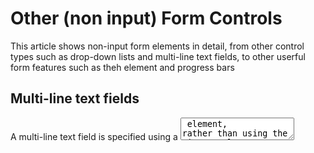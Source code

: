 # Other (non input) Form Controls #
This article shows non-input form elements in detail, from other control types such as drop-down lists and multi-line text fields, to other userful form features such as theh <output> element and progress bars

## Multi-line text fields ##
A multi-line text field is specified using a <textarea> element, rather than using the <input> element

Main difference between <textarea> elements and <input> elemets with `type="text"` is that the <textarea> element allows the user to include hard line breaks (pressing enter/return) that will be included when the data is submitted. 

<textarea> also takes a closing tag, and any default text you want it to contain should be put between the opening and closing tags. In contrast, the <input> element is an empty element with no closing tag -- any default value is put inside the `value` attribute.

--- CONTROLING MULT-LINE RENDERING ---
<textarea> accepts three attributes to control its rendering across several lines:

`cols` - specifies the visible width (in columns) of the text control, measured in average character widths.
  This is essentially the starting width as it can be changed by resizing the <textarea>, and overriden using CSS. 
  The default value if none is supplied is 20

`rows` - specifies the number of visible text rows for the control
  This is effectively the starting height of the control, as it can be cahgned with resizing, or CSS.
  The default value if none is supplied is 2

`wrap` - specifies how the control wraps text. It takes three potential values:
  soft (the default value), means the text submitted is not wrapped but the text rendered by the browser is wrapped; 
  hard (the `cols` attribute must be specified when using this value), which means both the submitted and rendered texts are wrapped 
  off stops wrapping

--- CONTROLING TEXTAREA RESIZABILITY ---
The ability to resize a <textarea> is controlled with the CSS resize property.

It's values are:
  `both` - the default - allows resizing horizontally and vertically
  `horizontal` - allows resizing only horizontally
  `vertical` - allows resizing only vertically
  `none` - allows no resizing
  `block` and `inline`: Experimental values that allow resizing in the `block` or `inline` direction only

## Drop-down Controls ##
HTML has two forms of drop down content: the `select box` and the `autocomplete box`

A simple select box is created with a <select> element with one or more <option> elements as its children, each of which specifies one of its possible values

If required, the default value for the select box can be set using the `selected` attribute on the desired <option> element - this option is then preselected when the page loads.

The <option> elements can be nested inside <optgroup> elements to create visually associated groups of values:
  On the <optgroup> element, the value of the `label` is displayed before the values of the nested options.
  If the <option> element has an explicit value attribute set on it, that value is sent when the form is submitted. If the `value` attribute is omitted, the content of the <option> element is used as the value so the `value` attribute is not necessarily needed unless you want to send a shorthand value

By default, the height of the select box is enough to display a single value. The optional `size` attribute provides control over how many options are visable when the select does not have focus

--- MULTIPLE CHOICE SELECT BOX ---
By default, a select box only lets the user select a single value. By adding the `multiple` attribute to the <select> element, you can allow users to select several values, by using the default mechanism provided by the operating system (e.g. holding down cmd/ctrl and clicking multiple values)

--- AUTOCOMPLETE BOX ---
You can provide suggested, automatically-completed values for form widgets using the <datalist> element with child <option> elements to specify the values to display.
  The <datalist> needs to be given an id

The data list is then bound to an <input> element (e.g. text or email) using the `list` attribute, the value of which is the `id` of the data list to bind 

Once a data list is affiliated with a form widget, its options are used to auto-complete text entered by the user; typically, this is presented to the user as a drop-down box listing possible mataches for what they've typed into the input

Almost all browsers support datalist, but if you're still supporting older browsers such as IE version below 10, there is a trick to provide a fallback.

Browsers that support the <datalist> element will ignore all the elements that are not <option> elements, with the datalist working as expected.
  Old browsers that don't support the <datalist> element will display the label and select box.
  If you use this fallback, ensure the data for both the <input> and <select> are collected server-side

## Other form features ##
There are a few other form features that are not as obvious as the ones we have already mentioned, but still useful in some situations, so we thought it would be worth giving them a brief mention.

--- METERS AND PROGRESS BARS ---
Meters and progress bars are visual representations of numeric values

Progress:
  Bar that represents a value that changes over time up to a maximum value specified by the `max` attribute. Such a bar is created using a <progress> element.
  The content inside the <progress> element is a fallback for browsers that don't support the element and for screen readers to vocalize it

Meters:
  Bar that represents a fixed value in a range delimited by a `min` and `max` value. This value is visually rendered as a bar, and to know how this bar looks, we compare the value to some other set values:
  The `low` and `high` values divide the range in three parts:
    The lower part between `min` and `low`, inclusive
    The medium part of the range between `low` and `high`, exclusive
    The higher part of the range between `high` and `max`, inclusive
  The `optimum` value defines the optimum value for the <meter> element. In conjunction with the `low` and `high` value, it defines which part of the range is preferred:
    If the `optimum` value is in the lower part of the range, the lower range is considered to be the preferred part, the medium range is considered to be the average part, and the higher range is considered to be the worst part
    If the `optimum` value is in the medium part of the range, the lower range is average part, medium range is preferred part, and higher range is also average
    If the `optimum` value is in the higher part of the range, lower part is worst part, medium is average part, and higher is preferrred part.
  
  All browsers that implement the <meter> element use those values to change the color of the meter bar: 
    If the current value is in the preferred part, the bar is green
    If the current value is in the average part, the bar is yellow
    If the current value is in the worst part, the bar is red
  
  Such a bar is created using the <meter> element. This is for implementing any kind of meter, for example a bar showing total space used on a disk, which turns red when it starts to get full.

  The content inside the <meter> element is a fallback for browsers that dont' support the element and for assistive technologies to vocalize it

  Support for <progress> and <meter> is fairly good - there is not support for Internet Explorer, but other browsers support it well.

